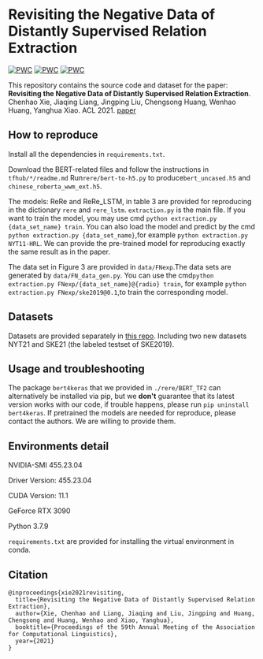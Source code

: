 # Revisiting the Negative Data of Distantly Supervised Relation Extraction

[![PWC](https://img.shields.io/endpoint.svg?url=https://paperswithcode.com/badge/revisiting-the-negative-data-of-distantly/relation-extraction-on-nyt10-hrl)](https://paperswithcode.com/sota/relation-extraction-on-nyt10-hrl?p=revisiting-the-negative-data-of-distantly)
[![PWC](https://img.shields.io/endpoint.svg?url=https://paperswithcode.com/badge/revisiting-the-negative-data-of-distantly/relation-extraction-on-nyt11-hrl)](https://paperswithcode.com/sota/relation-extraction-on-nyt11-hrl?p=revisiting-the-negative-data-of-distantly)
[![PWC](https://img.shields.io/endpoint.svg?url=https://paperswithcode.com/badge/revisiting-the-negative-data-of-distantly/relation-extraction-on-nyt21)](https://paperswithcode.com/sota/relation-extraction-on-nyt21?p=revisiting-the-negative-data-of-distantly)

This repository contains the source code and dataset for the paper: **Revisiting the Negative Data of Distantly Supervised Relation Extraction**. Chenhao Xie, Jiaqing Liang, Jingping Liu, Chengsong Huang, Wenhao Huang, Yanghua Xiao. ACL 2021. [paper](https://arxiv.org/pdf/2105.10158.pdf)


## How to reproduce

Install all the dependencies in `requirements.txt`.

Download the BERT-related files and follow the instructions in `tfhub/*/readme.md`
Run`rere/bert-to-h5.py` to produce`bert_uncased.h5` and `chinese_roberta_wwm_ext.h5`.

The models: ReRe and ReRe_LSTM, in table 3 are provided for reproducing in the dictionary `rere` and `rere_lstm`.
`extraction.py` is the main file.
If you want to train the model, you may use cmd `python extraction.py {data_set_name} train`.
You can also load the model and predict by the cmd `python extraction.py {data_set_name}`,for example `python extraction.py NYT11-HRL`. We can provide the pre-trained model for reproducing exactly the same result as in the paper.

The data set in Figure 3 are provided in `data/FNexp`.The data sets are generated by `data/FN_data_gen.py`.
You can use the cmd`python extraction.py FNexp/{data_set_name}@{radio} train`, for example `python extraction.py FNexp/ske2019@0.1`,to train the corresponding model.

## Datasets
Datasets are provided separately in [this repo](https://github.com/redreamality/-RERE-data.git). 
Including two new datasets NYT21 and SKE21 (the labeled testset of SKE2019).

## Usage and troubleshooting

The package `bert4keras` that we provided in `./rere/BERT_TF2` can alternatively be installed via pip, but we **don't** guarantee that its latest version works with our code, if trouble happens, please run `pip uninstall bert4keras`.
If pretrained the models are needed for reproduce, please contact the authors. We are willing to provide them.

## Environments detail
NVIDIA-SMI 455.23.04

Driver Version: 455.23.04

CUDA Version: 11.1  

GeForce RTX 3090

Python 3.7.9

`requirements.txt` are provided for installing the virtual environment in conda.

## Citation

    @inproceedings{xie2021revisiting,
      title={Revisiting the Negative Data of Distantly Supervised Relation Extraction},
      author={Xie, Chenhao and Liang, Jiaqing and Liu, Jingping and Huang, Chengsong and Huang, Wenhao and Xiao, Yanghua},
      booktitle={Proceedings of the 59th Annual Meeting of the Association for Computational Linguistics},
      year={2021}
    }
